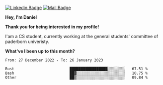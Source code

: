 [![Linkedin Badge](https://img.shields.io/badge/-LinkedIn-0e76a8?style=flat-square&logo=Linkedin&logoColor=white)](https://www.linkedin.com/in/daniel-negi-592ba3223/)
[![Mail Badge](https://img.shields.io/badge/Gmail-D14836?style=flat-square&logo=gmail&logoColor=white)](mailto:daniel.ravi.negi@googlemail.com)

**Hey, I'm Daniel**

**Thank you for being interested in my profile!**

I'am a CS student, currently working at the general students' committee of paderborn univeristy.

**What've I been up to this month?** 

<!--START_SECTION:waka-->

```text
From: 27 December 2022 - To: 26 January 2023

Rust                         █████████████████░░░░░░░░   67.51 %
Bash                         ██▓░░░░░░░░░░░░░░░░░░░░░░   10.75 %
Other                        ██▒░░░░░░░░░░░░░░░░░░░░░░   09.84 %
```

<!--END_SECTION:waka-->
